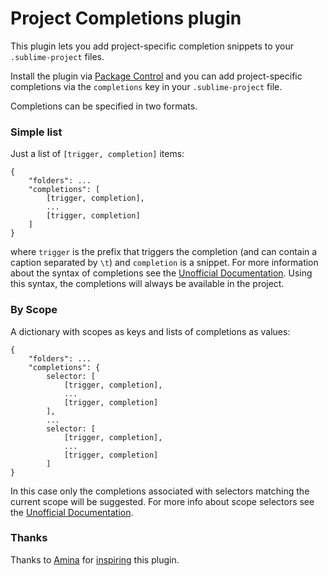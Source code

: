 # Project Completions plugin

This plugin lets you add project-specific completion snippets to your `.sublime-project` files.

Install the plugin via [Package Control][] and you can add project-specific completions via the `completions` key in your `.sublime-project` file.

Completions can be specified in two formats. 

### Simple list

Just a list of `[trigger, completion]` items:

```
{
    "folders": ...
    "completions": [
        [trigger, completion],
        ...
        [trigger, completion]
    ]
}
```

where `trigger` is the prefix that triggers the completion (and can contain a caption separated by `\t`) and `completion` is a snippet.
For more information about the syntax of completions see the [Unofficial Documentation][docs].
Using this syntax, the completions will always be available in the project.

### By Scope

A dictionary with scopes as keys and lists of completions as values:

```
{
    "folders": ...
    "completions": {
        selector: [
            [trigger, completion],
            ...
            [trigger, completion]
        ],
        ...
        selector: [
            [trigger, completion],
            ...
            [trigger, completion]
        ]
}
```

In this case only the completions associated with selectors matching the current scope will be suggested.
For more info about scope selectors see the [Unofficial Documentation][selectors].

### Thanks

Thanks to [Amina](http://superuser.com/users/185370/amina) for [inspiring](http://superuser.com/q/965658/496621) this plugin.

[Package Control]: https://sublime.wbond.net/
[docs]: https://sublime-text-unofficial-documentation.readthedocs.org/en/latest/reference/api.html#sublime_plugin.EventListener.on_query_completions
[selectors]: https://sublime-text-unofficial-documentation.readthedocs.org/en/latest/extensibility/syntaxdefs.html#scopes-and-scope-selectors
